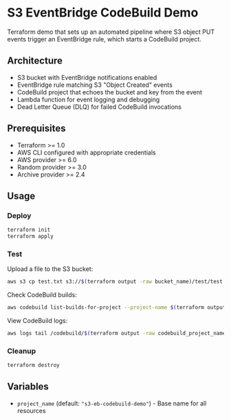 # S3 EventBridge CodeBuild Demo

Terraform demo that sets up an automated pipeline where S3 object PUT events trigger an EventBridge rule, which starts a CodeBuild project.

## Architecture

- S3 bucket with EventBridge notifications enabled
- EventBridge rule matching S3 "Object Created" events
- CodeBuild project that echoes the bucket and key from the event
- Lambda function for event logging and debugging
- Dead Letter Queue (DLQ) for failed CodeBuild invocations

## Prerequisites

- Terraform >= 1.0
- AWS CLI configured with appropriate credentials
- AWS provider >= 6.0
- Random provider >= 3.0
- Archive provider >= 2.4

## Usage

### Deploy

```bash
terraform init
terraform apply
```

### Test

Upload a file to the S3 bucket:

```bash
aws s3 cp test.txt s3://$(terraform output -raw bucket_name)/test/test.txt
```

Check CodeBuild builds:

```bash
aws codebuild list-builds-for-project --project-name $(terraform output -raw codebuild_project_name)
```

View CodeBuild logs:

```bash
aws logs tail /codebuild/$(terraform output -raw codebuild_project_name) --follow
```

### Cleanup

```bash
terraform destroy
```

## Variables

- `project_name` (default: `"s3-eb-codebuild-demo"`) - Base name for all resources
